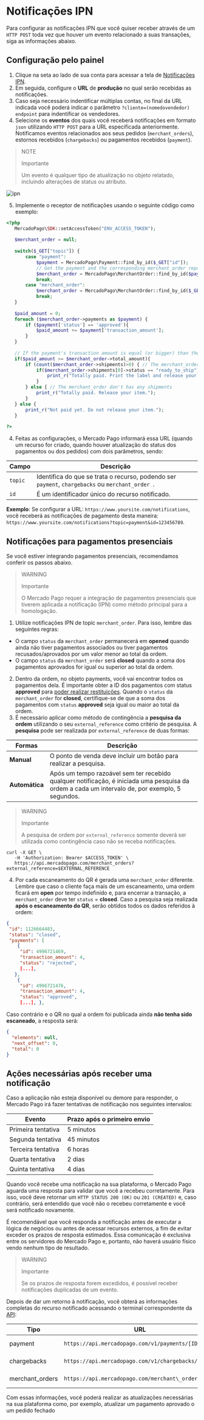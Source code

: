# Notificações IPN
 
Para configurar as notificações IPN que você quiser receber através de um `HTTP POST` toda vez que houver um evento relacionado a suas transações, siga as informações abaixo.

## Configuração pelo painel
 
1. Clique na seta ao lado de sua conta para acessar a tela de [Notificações IPN](https://www.mercadopago[FAKER][URL][DOMAIN]/developers/panel/notifications/ipn).
2. Em seguida, configure o **URL** de **produção** no qual serão recebidas as notificações.
3. Caso seja necessário indentificar múltiplas contas, no final da URL indicada você poderá indicar o parâmetro `?cliente=(nomedovendedor) endpoint` para indentificar os vendedores.
4. Selecione os **eventos** dos quais você receberá notificações em formato `json` utilizando `HTTP POST` para a URL especificada anteriormente. Notificamos eventos relacionados aos seus pedidos (`merchant_orders`), estornos recebidos (`chargebacks`) ou pagamentos recebidos (`payment`).
 
> NOTE
>
> Importante
>
> Um evento é qualquer tipo de atualização no objeto relatado, incluindo alterações de status ou atributo.

![ipn](/images/notifications/ipn_pt.png)
 
5. Implemente o receptor de notificações usando o seguinte código como exemplo:
 
```php
<?php
   MercadoPago\SDK::setAccessToken("ENV_ACCESS_TOKEN");
 
   $merchant_order = null;
 
   switch($_GET["topic"]) {
       case "payment":
           $payment = MercadoPago\Payment::find_by_id($_GET["id"]);
           // Get the payment and the corresponding merchant_order reported by the IPN.
           $merchant_order = MercadoPago\MerchantOrder::find_by_id($payment->order->id);
           break;
       case "merchant_order":
           $merchant_order = MercadoPago\MerchantOrder::find_by_id($_GET["id"]);
           break;
   }
 
   $paid_amount = 0;
   foreach ($merchant_order->payments as $payment) {  
       if ($payment['status'] == 'approved'){
           $paid_amount += $payment['transaction_amount'];
       }
   }
  
   // If the payment's transaction amount is equal (or bigger) than the merchant_order's amount you can release your items
   if($paid_amount >= $merchant_order->total_amount){
       if (count($merchant_order->shipments)>0) { // The merchant_order has shipments
           if($merchant_order->shipments[0]->status == "ready_to_ship") {
               print_r("Totally paid. Print the label and release your item.");
           }
       } else { // The merchant_order don't has any shipments
           print_r("Totally paid. Release your item.");
       }
   } else {
       print_r("Not paid yet. Do not release your item.");
   }
  
?>
```
 
4. Feitas as configurações, o Mercado Pago informará essa URL (quando um recurso for criado, quando houver atualização do status dos pagamentos ou dos pedidos) com dois parâmetros, sendo:
 
| Campo | Descrição |
| --- | --- |
| `topic` | Identifica do que se trata o recurso, podendo ser `payment`, `chargebacks` ou `merchant_order `. |
| `id` | É um identificador único do recurso notificado. |
 
**Exemplo**: Se configurar a URL: `https://www.yoursite.com/notifications`, você receberá as notificações de pagamento desta maneira: `https://www.yoursite.com/notifications?topic=payment&id=123456789`.
 
## Notificações para pagamentos presenciais
 
Se você estiver integrando pagamentos presenciais, recomendamos conferir os passos abaixo.
 
> WARNING
>
> Importante
>
> O Mercado Pago requer a integração de pagamentos presenciais que tiverem aplicada a notificação (IPN) como método principal para a homologação.
 
1. Utilize notificações IPN de topic `merchant_order`. Para isso, lembre das seguintes regras:

* O campo `status` da `merchant_order` permanecerá em **opened** quando ainda não tiver pagamentos associados ou tiver pagamentos recusados/aprovados por um valor menor ao total da ordem.
* O campo `status` da `merchant_order` será **closed** quando a soma dos pagamentos aprovados for igual ou superior ao total da ordem.

2. Dentro da ordem, no objeto payments, você vai encontrar todos os pagamentos dela. É importante obter a ID dos pagamentos com status **approved** para [poder realizar restituições](https://www.mercadopago[FAKER][URL][DOMAIN]/developers/pt/guides/manage-account/account/cancellations-and-refunds). Quando o `status` da `merchant_order` for **closed**, certifique-se de que a soma dos pagamentos com `status` **approved** seja igual ou maior ao total da ordem.
3. É necessário aplicar como método de contingência a **pesquisa da ordem** utilizando o seu `external_reference` como critério de pesquisa. A **pesquisa** pode ser realizada por `external_reference` de duas formas:
 
| Formas | Descrição |
| --- | --- |
| **Manual** | O ponto de venda deve incluir um botão para realizar a pesquisa. |
| **Automática** | Após um tempo razoável sem ter recebido qualquer notificação, é iniciada uma pesquisa da ordem a cada um intervalo de, por exemplo, 5 segundos. |
 
> WARNING
>
> Importante
>
> A pesquisa de ordem por `external_reference` somente deverá ser utilizada como contingência caso não se receba notificações.
 
```curl
curl -X GET \
   -H 'Authorization: Bearer $ACCESS_TOKEN' \
   https://api.mercadopago.com/merchant_orders?external_reference=$EXTERNAL_REFERENCE
```

4. Por cada escaneamento do QR é gerada uma `merchant_order` diferente. Lembre que caso o cliente faça mais de um escaneamento, uma ordem ficará em **open** por tempo indefinido e, para encerrar a transação, a `merchant_order` deve ter `status` = **closed**. Caso a pesquisa seja realizada **após o escaneamento do QR**, serão obtidos todos os dados referidos à ordem:
 
```json
{
 "id": 1126664483,
 "status": "closed",
 "payments": [
    {
     "id": 4996721469,
     "transaction_amount": 4,
     "status": "rejected",
     [...],
   },
    {
     "id": 4996721476,
     "transaction_amount": 4,
     "status": "approved",
     [...], },
```
 
Caso contrário e o QR no qual a ordem foi publicada ainda **não tenha sido escaneado**, a resposta será:
 
```json
{
  "elements": null,
  "next_offset": 0,
  "total": 0
}
```
 
## Ações necessárias após receber uma notificação

Caso a aplicação não esteja disponível ou demore para responder, o Mercado Pago irá fazer tentativas de notificação nos seguintes intervalos:

| Evento | Prazo após o primeiro envio |
| --- | --- |
| Primeira tentativa | 5 minutos |
| Segunda tentativa | 45 minutos |
| Terceira tentativa | 6 horas |
| Quarta tentativa | 2 dias |
| Quinta tentativa | 4 dias |

Quando você recebe uma notificação na sua plataforma, o Mercado Pago aguarda uma resposta para validar que você a recebeu corretamente. Para isso, você deve retornar um `HTTP STATUS 200 (OK)` ou `201 (CREATED)` e, caso contrário, será entendido que você não o recebeu corretamente e você será notificado novamente.

É recomendável que você responda a notificação antes de executar a lógica de negócios ou antes de acessar recursos externos, a fim de evitar exceder os prazos de resposta estimados. Essa comunicação é exclusiva entre os servidores do Mercado Pago e, portanto, não haverá usuário físico vendo nenhum tipo de resultado.
 
> WARNING
>
> Importante
>
> Se os prazos de resposta forem excedidos, é possível receber notificações duplicadas de um evento.

Depois de dar um retorno à notificação, você obterá as informações completas do recurso notificado acessando o terminal correspondente da [API](https://api.mercadopago.com/):

| Tipo | URL | Documentação |
| --- | --- | --- |
| payment | `https://api.mercadopago.com/v1/payments/[ID]` | [ver documentação](https://www.mercadopago[FAKER][URL][DOMAIN]/developers/pt/reference/payments/_payments_id/get) |
| chargebacks | `https://api.mercadopago.com/v1/chargebacks/[ID]` | [ver documentação](https://www.mercadopago[FAKER][URL][DOMAIN]/developers/pt/reference/chargebacks/_chargebacks_id/get) |
| merchant_orders | `https://api.mercadopago.com/merchant\_orders/[ID]` | [ver documentação](https://www.mercadopago[FAKER][URL][DOMAIN]/developers/pt/reference/merchant_orders/_merchant_orders_id/get) |

Com essas informações, você poderá realizar as atualizações necessárias na sua plataforma como, por exemplo, atualizar um pagamento aprovado o um pedido fechado